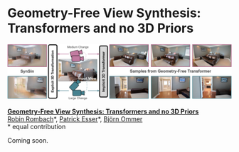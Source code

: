 # Geometry-Free View Synthesis: Transformers and no 3D Priors
![teaser](assets/firstpage.jpg)

[**Geometry-Free View Synthesis: Transformers and no 3D Priors**](https://compvis.github.io/geometry-free-view-synthesis/)<br/>
[Robin Rombach](https://github.com/rromb)\*,
[Patrick Esser](https://github.com/pesser)\*,
[Björn Ommer](https://hci.iwr.uni-heidelberg.de/Staff/bommer)<br/>
\* equal contribution

Coming soon.
